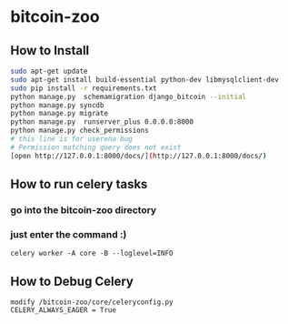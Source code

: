 # bitcoin-zoo

## How to Install

```sh
sudo apt-get update
sudo apt-get install build-essential python-dev libmysqlclient-dev
sudo pip install -r requirements.txt
python manage.py  schemamigration django_bitcoin --initial
python manage.py syncdb
python manage.py migrate
python manage.py  runserver_plus 0.0.0.0:8000
python manage.py check_permissions
# this line is for userena bug
# Permission matching query does not exist
[open http://127.0.0.1:8000/docs/](http://127.0.0.1:8000/docs/)
```

## How to run celery tasks
### go into the bitcoin-zoo directory
### just enter the command :)
```
celery worker -A core -B --loglevel=INFO
```

## How to Debug Celery
```
modify /bitcoin-zoo/core/celeryconfig.py 
CELERY_ALWAYS_EAGER = True
```
